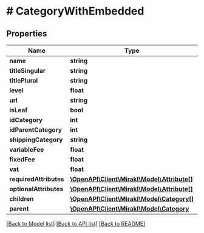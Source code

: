 # # CategoryWithEmbedded

## Properties

Name | Type | Description | Notes
------------ | ------------- | ------------- | -------------
**name** | **string** |  |
**titleSingular** | **string** |  |
**titlePlural** | **string** |  |
**level** | **float** |  |
**url** | **string** |  |
**isLeaf** | **bool** |  |
**idCategory** | **int** |  |
**idParentCategory** | **int** |  |
**shippingCategory** | **string** |  |
**variableFee** | **float** |  |
**fixedFee** | **float** |  |
**vat** | **float** |  |
**requiredAttributes** | [**\OpenAPI\Client\Mirakl\Model\Attribute[]**](Attribute.md) |  | [optional]
**optionalAttributes** | [**\OpenAPI\Client\Mirakl\Model\Attribute[]**](Attribute.md) |  | [optional]
**children** | [**\OpenAPI\Client\Mirakl\Model\Category[]**](Category.md) |  | [optional]
**parent** | [**\OpenAPI\Client\Mirakl\Model\Category**](Category.md) |  | [optional]

[[Back to Model list]](../../README.md#models) [[Back to API list]](../../README.md#endpoints) [[Back to README]](../../README.md)
